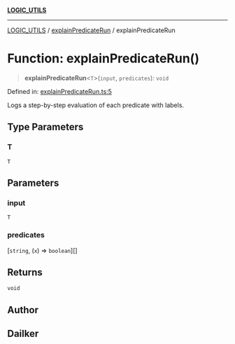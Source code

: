 [**LOGIC_UTILS**](../../README.md)

***

[LOGIC_UTILS](../../README.md) / [explainPredicateRun](../README.md) / explainPredicateRun

# Function: explainPredicateRun()

> **explainPredicateRun**\<`T`\>(`input`, `predicates`): `void`

Defined in: [explainPredicateRun.ts:5](https://github.com/dailker/everyutil/blob/fee6e9b8a6704ceb47f5b1ba754e0cca6cabc7c0/src/logic/explainPredicateRun.ts#L5)

Logs a step-by-step evaluation of each predicate with labels.

## Type Parameters

### T

`T`

## Parameters

### input

`T`

### predicates

\[`string`, (`x`) => `boolean`\][]

## Returns

`void`

## Author

## Dailker
